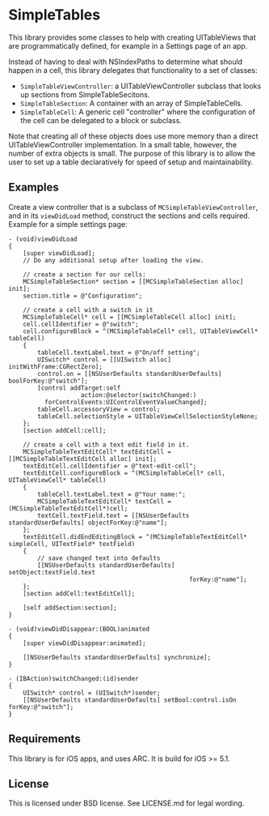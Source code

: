 # SimpleTables

This library provides some classes to help with creating UITableViews that are programmatically defined, for example in a Settings page of an app.

Instead of having to deal with NSIndexPaths to determine what should happen in a cell, this library delegates that functionality to a set of classes:

* `SimpleTableViewController`: a UITableViewController subclass that looks up sections from SimpleTableSecitons.
* `SimpleTableSection`: A container with an array of SimpleTableCells.
* `SimpleTableCell`: A generic cell "controller" where the configuration of the cell can be delegated to a block or subclass.

Note that creating all of these objects does use more memory than a direct UITableViewController implementation. In a small table, however, the number of extra objects is small. The purpose of this library is to allow the user to set up a table declaratively for speed of setup and maintainability.

## Examples

Create a view controller that is a subclass of `MCSimpleTableViewController`, and in its `viewDidLoad` method, construct the sections and cells required. Example for a simple settings page:

	- (void)viewDidLoad
	{
	    [super viewDidLoad];
		// Do any additional setup after loading the view.
    
	    // create a section for our cells:
	    MCSimpleTableSection* section = [[MCSimpleTableSection alloc] init];
	    section.title = @"Configuration";
    
	    // create a cell with a switch in it
	    MCSimpleTableCell* cell = [[MCSimpleTableCell alloc] init];
	    cell.cellIdentifier = @"switch";
	    cell.configureBlock = ^(MCSimpleTableCell* cell, UITableViewCell* tableCell)
	    {
	        tableCell.textLabel.text = @"On/off setting";
	        UISwitch* control = [[UISwitch alloc] initWithFrame:CGRectZero];
	        control.on = [[NSUserDefaults standardUserDefaults] boolForKey:@"switch"];
	        [control addTarget:self
	                    action:@selector(switchChanged:)
	          forControlEvents:UIControlEventValueChanged];
	        tableCell.accessoryView = control;
	        tableCell.selectionStyle = UITableViewCellSelectionStyleNone;
	    };
	    [section addCell:cell];
    
	    // create a cell with a text edit field in it.
	    MCSimpleTableTextEditCell* textEditCell = [[MCSimpleTableTextEditCell alloc] init];
	    textEditCell.cellIdentifier = @"text-edit-cell";
	    textEditCell.configureBlock = ^(MCSimpleTableCell* cell, UITableViewCell* tableCell)
	    {
	        tableCell.textLabel.text = @"Your name:";
	        MCSimpleTableTextEditCell* textCell = (MCSimpleTableTextEditCell*)cell;
	        textCell.textField.text = [[NSUserDefaults standardUserDefaults] objectForKey:@"name"];
	    };
	    textEditCell.didEndEditingBlock = ^(MCSimpleTableTextEditCell* simpleCell, UITextField* textField)
	    {
	        // save changed text into defaults
	        [[NSUserDefaults standardUserDefaults] setObject:textField.text
	                                                  forKey:@"name"];
	    };
	    [section addCell:textEditCell];
    
	    [self addSection:section];
	}
    
	- (void)viewDidDisappear:(BOOL)animated
	{
	    [super viewDidDisappear:animated];
    
	    [[NSUserDefaults standardUserDefaults] synchronize];
	}
    
	- (IBAction)switchChanged:(id)sender
	{
	    UISwitch* control = (UISwitch*)sender;
	    [[NSUserDefaults standardUserDefaults] setBool:control.isOn forKey:@"switch"];
	}

## Requirements

This library is for iOS apps, and uses ARC. It is build for iOS >= 5.1.

## License

This is licensed under BSD license. See LICENSE.md for legal wording.
